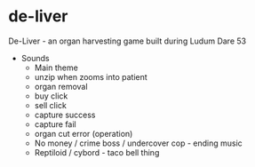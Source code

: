 # de-liver
De-Liver - an organ harvesting game built during  Ludum Dare 53


- Sounds
    - Main theme
    - unzip when zooms into patient
    - organ removal
    - buy click
    - sell click
    - capture success
    - capture fail
    - organ cut error (operation)
    - No money / crime boss / undercover cop - ending music
    - Reptiloid / cybord - taco bell thing
